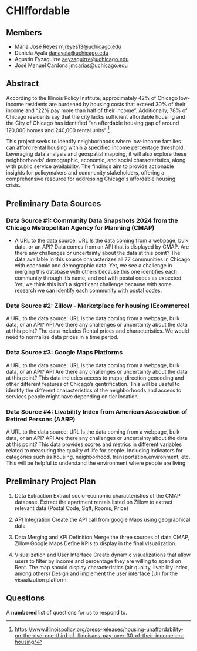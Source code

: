 # CHIffordable

## Members

- María José Reyes  <mjreyes13@uchicago.edu>
- Daniela Ayala <danayala@uchicago.edu>
- Agustín Eyzaguirre <aeyzaguirre@uchicago.edu>
- José Manuel Cardona <jmcarias@uchicago.edu>

## Abstract

According to the Illinois Policy Institute, approximately 42% of Chicago low-income residents are burdened by housing costs that exceed 30% of their income and “22% pay more than half of their income”. Additionally, 78% of Chicago residents say that the city lacks sufficient affordable housing and the City of Chicago has identified “an affordable housing gap of around 120,000 homes and 240,000 rental units” [^1].

This project seeks to identify neighborhoods where low-income families can afford rental housing within a specified income percentage threshold. Leveraging data analysis and geospatial mapping, it will also explore these neighborhoods' demographic, economic, and social characteristics, along with public service availability. The findings aim to provide actionable insights for policymakers and community stakeholders, offering a comprehensive resource for addressing Chicago's affordable housing crisis.

## Preliminary Data Sources

### Data Source #1: Community Data Snapshots 2024 from the Chicago Metropolitan Agency for Planning (CMAP)

- A URL to the data source: URL 
Is the data coming from a webpage, bulk data, or an API?
Data comes from an API that is displayed by CMAP.
Are there any challenges or uncertainty about the data at this point?
The data available in this source characterizes all 77 communities in Chicago with economic and demographic data. Yet, we see a challenge in merging this database with others because this one identifies each community through it’s name, and not with postal codes as expected. Yet, we think this isn’t a significant challenge because with some research we can identify each community with postal codes.

### Data Source #2: Zillow - Marketplace for housing (Ecommerce)
 A URL to the data source: URL
Is the data coming from a webpage, bulk data, or an API?
API
Are there any challenges or uncertainty about the data at this point?
The data includes Rental prices and characteristics. We would need to normalize data prices in a time period. 

### Data Source #3: Google Maps Platforms
A URL to the data source: URL 
Is the data coming from a webpage, bulk data, or an API?
API
Are there any challenges or uncertainty about the data at this point?
This data includes access to maps, direction geocoding and other different features of Chicago’s gentrification. This will be useful to identify the different characteristics of the neighborhoods and access to services people might have depending on tier location

### Data Source #4: Livability Index from American Association of Retired Persons (AARP)
A URL to the data source: URL
Is the data coming from a webpage, bulk data, or an API?
API
Are there any challenges or uncertainty about the data at this point?
This data provides scores and metrics in different variables related to measuring the quality of life for people. Including indicators for categories such as housing, neighborhood, transportation,environment, etc. This will be helpful to understand the environment where people are living. 

## Preliminary Project Plan

1. Data Extraction
Extract socio-economic characteristics of the CMAP database.
Extract the apartment rentals listed on Zillow to extract relevant data (Postal Code, Sqft, Rooms, Price)

2. API Integration
Create the API call from google Maps using geographical data

3. Data Merging and KPI Definition
Merge the three sources of data CMAP, Zillow Google Maps
Define KPIs to display in the final visualization.

4. Visualization and User Interface
Create dynamic visualizations that allow users to filter by income and percentage they are willing to spend on Rent. The map should display characteristics (air quality, livability index, among others)
Design and implement the user interface (UI) for the visualization platform.


[^1]: https://www.illinoispolicy.org/press-releases/housing-unaffordability-on-the-rise-one-third-of-illinoisans-pay-over-30-of-their-income-on-housing/



## Questions

A **numbered** list of questions for us to respond to.
